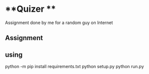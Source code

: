 **Quizer **
============
Assignment done by me for a random guy on Internet
    
              
**Assignment**
---------------




**using** 
--------  

python -m pip install requirements.txt
python setup.py
python run.py 


